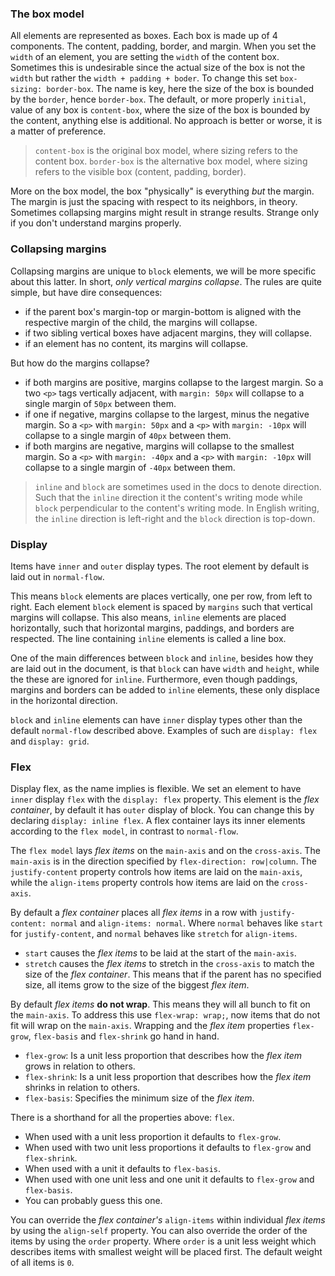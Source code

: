 ### The box model
All elements are represented as boxes. Each box is made up of 4 components. The content,
padding, border, and margin. When you set the `width` of an element, you are setting the 
`width` of the content box. Sometimes this is undesirable since the actual size of the box
is not the `width` but rather the `width + padding + boder`. To change this set `box-sizing: border-box`.
The name is key, here the size of the box is bounded by the `border`, hence `border-box`. The
default, or more properly `initial`, value of any box is `content-box`, where the size of the
box is bounded by the content, anything else is additional. No approach is better or worse, it 
is a matter of preference.

> `content-box` is the original box model, where sizing refers to the content box.
> `border-box` is the alternative box model, where sizing refers to the visible box (content, padding, border).

More on the box model, the box "physically" is everything *but* the margin. The margin
is just the spacing with respect to its neighbors, in theory. Sometimes collapsing margins
might result in strange results. Strange only if you don't understand margins properly.

### Collapsing margins
Collapsing margins are unique to `block` elements, we will be more specific about this latter. In short,
*only vertical margins collapse*. The rules are quite simple, but have dire consequences:
- if the parent box's margin-top or margin-bottom is aligned with the respective margin of the child, the margins will collapse.
- if two sibling vertical boxes have adjacent margins, they will collapse.
- if an element has no content, its margins will collapse.

But how do the margins collapse?
- if both margins are positive, margins collapse to the largest margin. So a two `<p>` tags vertically
adjacent, with `margin: 50px` will collapse to a single margin of `50px` between them.
- if one if negative, margins collapse to the largest, minus the negative margin. So a `<p>` with `margin: 50px`
and a `<p>` with `margin: -10px` will collapse to a single margin of `40px` between them.
- if both margins are negative, margins will collapse to the smallest margin. So a `<p>` with
`margin: -40px` and a `<p>` with `margin: -10px` will collapse to a single margin of `-40px` between them.


> `inline` and `block` are sometimes used in the docs to denote direction. Such that the `inline` direction
> it the content's writing mode while `block` perpendicular to the content's writing mode. In English writing,
> the `inline` direction is left-right and the `block` direction is top-down.

### Display
Items have `inner` and `outer` display types. The root element by default is laid out in `normal-flow`.

This means `block` elements are places vertically, one per row, from left to right. Each element `block`
element is spaced by `margins` such that vertical margins will collapse. This also means, `inline` elements
are placed horizontally, such that horizontal margins, paddings, and borders are respected.
The line containing `inline` elements is called a line box.

One of the main differences between `block` and `inline`, besides how they are laid out in the document, is that
`block` can have `width` and `height`, while the these are ignored for `inline`. Furthermore, even though paddings,
margins and borders can be added to `inline` elements, these only displace in the horizontal direction.

`block` and `inline` elements can have `inner` display types other than the default `normal-flow` described above.
Examples of such are `display: flex` and `display: grid`.

### Flex
Display flex, as the name implies is flexible. We set an element to have `inner` display `flex` with the
`display: flex` property. This element is the *flex container*, by default it has `outer` display
of block. You can change this by declaring `display: inline flex`. A flex container lays its inner
elements according to the `flex model`, in contrast to `normal-flow`. 

The `flex model` lays *flex items* on the `main-axis` and on the `cross-axis`. The `main-axis` is in the direction
specified by `flex-direction: row|column`. The `justify-content` property controls how items are laid on the `main-axis`,
while the `align-items` property controls how items are laid on the `cross-axis`.

By default a *flex container* places all *flex items* in a row with `justify-content: normal` and `align-items: normal`. Where 
`normal` behaves like `start` for `justify-content`, and `normal` behaves like `stretch` for `align-items`. 

- `start` causes the *flex items* to be laid at the start of the `main-axis`.
- `stretch` causes the *flex items* to stretch in the `cross-axis` to match the size of the *flex container*. This means that if 
the parent has no specified size, all items grow to the size of the biggest *flex item*.

By default *flex items* **do not wrap**. This means they will all bunch to fit on the `main-axis`. To address this use `flex-wrap: wrap;`, now 
items that do not fit will wrap on the `main-axis`. Wrapping and the *flex item* properties `flex-grow`, `flex-basis` and `flex-shrink` go hand in hand. 

- `flex-grow`: Is a unit less proportion that describes how the *flex item* grows in relation to others.
- `flex-shrink`: Is a unit less proportion that describes how the *flex item* shrinks in relation to others.
- `flex-basis`: Specifies the minimum size of the *flex item*.

There is a shorthand for all the properties above: `flex`. 
- When used with a unit less proportion it defaults to `flex-grow`.
- When used with two unit less proportions it defaults to `flex-grow` and `flex-shrink`.
- When used with a unit it defaults to `flex-basis`.
- When used with one unit less and one unit it defaults to `flex-grow` and `flex-basis`.
- You can probably guess this one.

You can override the *flex container's* `align-items` within individual *flex items* by using the `align-self` property.
You can also override the order of the items by using the `order` property. Where `order` is a unit less weight which describes
items with smallest weight will be placed first. The default weight of all items is `0`.
